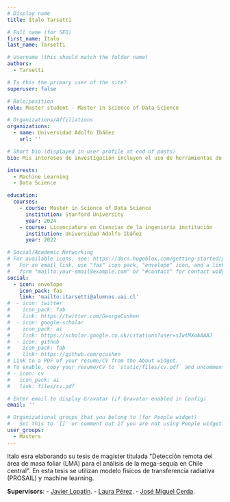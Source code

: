 ```yaml
---
# Display name
title: Ítalo Tarsetti

# Full name (for SEO)
first_name: Ítalo
last_name: Tarsetti

# Username (this should match the folder name)
authors:
  - Tarsetti

# Is this the primary user of the site?
superuser: false

# Role/position
role: Master student - Master in Science of Data Science

# Organizations/Affiliations
organizations:
  - name: Universidad Adolfo Ibáñez
    url: ''

# Short bio (displayed in user profile at end of posts)
bio: Mis intereses de investigación incluyen el uso de herramientas de machine learning y ciencias de datos para impactar positivamente en la comunidad y el medio ambiente.

interests:
  - Machine Learning
  - Data Science

education:
  courses:
    - course: Master in Science of Data Science
      institution: Stanford University
      year: 2024
    - course: Licenciatura en Ciencias de la ingeniería institución
      institution: Universidad Adolfo Ibáñez
      year: 2022

# Social/Academic Networking
# For available icons, see: https://docs.hugoblox.com/getting-started/page-builder/#icons
#   For an email link, use "fas" icon pack, "envelope" icon, and a link in the
#   form "mailto:your-email@example.com" or "#contact" for contact widget.
social:
  - icon: envelope
    icon_pack: fas
    link: 'mailto:itarsetti@alumnos.uai.cl'
#  - icon: twitter
#    icon_pack: fab
#    link: https://twitter.com/GeorgeCushen
#  - icon: google-scholar
#    icon_pack: ai
#    link: https://scholar.google.co.uk/citations?user=sIwtMXoAAAAJ
#  - icon: github
#    icon_pack: fab
#    link: https://github.com/gcushen
# Link to a PDF of your resume/CV from the About widget.
# To enable, copy your resume/CV to `static/files/cv.pdf` and uncomment the lines below.
# - icon: cv
#   icon_pack: ai
#   link: files/cv.pdf

# Enter email to display Gravatar (if Gravatar enabled in Config)
email: ''

# Organizational groups that you belong to (for People widget)
#   Set this to `[]` or comment out if you are not using People widget.
user_groups:
  - Masters
---
```


Italo esra elaborando su tesis de magíster titulada "Detección remota del área de masa foliar (LMA) para el análisis de la mega-sequía en Chile central". En esta tesis se utilizan modelo físicos de transferencia radiativa (PROSAIL) y machine learning.

**Supervisors**: - [Javier Lopatin](https://www.javierlopatin.com/author/javier-lopatin/).
                 - [Laura Pérez](https://www.javierlopatin.com/author/laura-perez-giraldo/).
                 - [José Miguel Cerda](https://www.javierlopatin.com/author/jose-miguel-cerda-paredes/).

